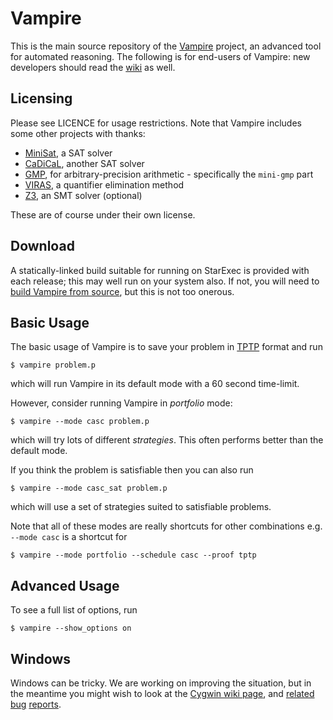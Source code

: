 # Vampire
This is the main source repository of the [Vampire](https://vprover.github.io) project, an advanced tool for automated reasoning.
The following is for end-users of Vampire: new developers should read the [wiki](https://github.com/vprover/vampire/wiki) as well.

## Licensing
Please see LICENCE for usage restrictions.
Note that Vampire includes some other projects with thanks:
- [MiniSat](minisat.se), a SAT solver
- [CaDiCaL](https://github.com/arminbiere/cadical), another SAT solver
- [GMP](https://gmplib.org/), for arbitrary-precision arithmetic - specifically the `mini-gmp` part
- [VIRAS](https://github.com/joe-hauns/viras/), a quantifier elimination method
- [Z3](https://github.com/Z3Prover/z3/), an SMT solver (optional)

These are of course under their own license.

## Download
A statically-linked build suitable for running on StarExec is provided with each release; this may well run on your system also.
If not, you will need to [build Vampire from source](https://github.com/vprover/vampire/wiki/Source-Build-for-Users), but this is not too onerous.

## Basic Usage
The basic usage of Vampire is to save your problem in [TPTP](https://tptp.org) format and run
```shellsession
$ vampire problem.p
```
which will run Vampire in its default mode with a 60 second time-limit.

However, consider running Vampire in _portfolio_ mode:
```shellsession
$ vampire --mode casc problem.p
```
which will try lots of different _strategies_.
This often performs better than the default mode.

If you think the problem is satisfiable then you can also run
```shellsession
$ vampire --mode casc_sat problem.p
```
which will use a set of strategies suited to satisfiable problems.

Note that all of these modes are really shortcuts for other combinations e.g. `--mode casc` is a shortcut for
```shellsession
$ vampire --mode portfolio --schedule casc --proof tptp
```

## Advanced Usage
To see a full list of options, run
```shellsession
$ vampire --show_options on
```

## Windows
Windows can be tricky. We are working on improving the situation, but in the meantime you might wish to look at the [Cygwin wiki page](https://github.com/vprover/vampire/wiki/Cygwin), and [related](https://github.com/vprover/vampire/issues/462) [bug](https://github.com/vprover/vampire/issues/318) [reports](https://github.com/vprover/vampire/issues/282).
